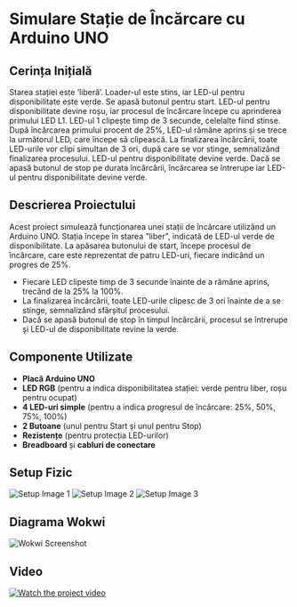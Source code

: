 # Simulare Stație de Încărcare cu Arduino UNO

## Cerința Inițială

Starea stației este ‘liberă’. Loader-ul este stins, iar LED-ul pentru disponibilitate este verde. Se apasă butonul pentru start. LED-ul pentru disponibilitate devine roșu, iar procesul de încărcare începe cu aprinderea primului LED L1. LED-ul 1 clipește timp de 3 secunde, celelalte fiind stinse. După încărcarea primului procent de 25%, LED-ul rămâne aprins și se trece la următorul LED, care începe să clipească. La finalizarea încărcării, toate LED-urile vor clipi simultan de 3 ori, după care se vor stinge, semnalizând finalizarea procesului. LED-ul pentru disponibilitate devine verde. Dacă se apasă butonul de stop pe durata încărcării, încărcarea se întrerupe iar LED-ul pentru disponibilitate devine verde.

## Descrierea Proiectului

Acest proiect simulează funcționarea unei stații de încărcare utilizând un Arduino UNO. Stația începe în starea "liber", indicată de LED-ul verde de disponibilitate. La apăsarea butonului de start, începe procesul de încărcare, care este reprezentat de patru LED-uri, fiecare indicând un progres de 25%.

- Fiecare LED clipeste timp de 3 secunde înainte de a rămâne aprins, trecând de la 25% la 100%.
- La finalizarea încărcării, toate LED-urile clipesc de 3 ori înainte de a se stinge, semnalizând sfârșitul procesului.
- Dacă se apasă butonul de stop în timpul încărcării, procesul se întrerupe și LED-ul de disponibilitate revine la verde.

## Componente Utilizate

- **Placă Arduino UNO**
- **LED RGB** (pentru a indica disponibilitatea stației: verde pentru liber, roșu pentru ocupat)
- **4 LED-uri simple** (pentru a indica progresul de încărcare: 25%, 50%, 75%, 100%)
- **2 Butoane** (unul pentru Start și unul pentru Stop)
- **Rezistențe** (pentru protecția LED-urilor)
- **Breadboard** și **cabluri de conectare**

## Setup Fizic

![Setup Image 1](./res/img1.jpg)
![Setup Image 2](./res/img2.jpg)
![Setup Image 3](./res/img3.jpg)

## Diagrama Wokwi

![Wokwi Screenshot](./res/wokwi.png)

## Video

[![Watch the project video](https://img.youtube.com/vi/j3J-9VRdEUU/0.jpg)](https://www.youtube.com/watch?v=j3J-9VRdEUU)